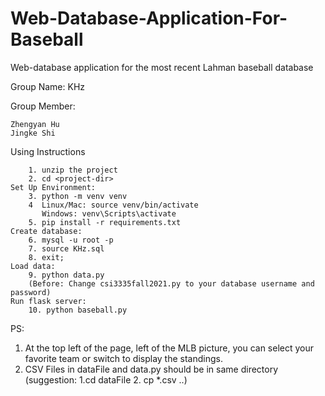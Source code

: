 # Web-Database-Application-For-Baseball
Web-database application for the most recent Lahman baseball database


Group Name: KHz

Group Member:

    Zhengyan Hu
    Jingke Shi
    

Using Instructions

        1. unzip the project
        2. cd <project-dir>
    Set Up Environment:
        3. python -m venv venv
        4  Linux/Mac: source venv/bin/activate 
           Windows: venv\Scripts\activate
        5. pip install -r requirements.txt
    Create database:
        6. mysql -u root -p
        7. source KHz.sql
        8. exit;
    Load data: 
        9. python data.py
        (Before: Change csi3335fall2021.py to your database username and password)
    Run flask server:
        10. python baseball.py
    

PS: 

1. At the top left of the page, left of the MLB picture, you can select your favorite team or switch to display the standings.
2. CSV Files in dataFile and data.py should be in same directory (suggestion: 1.cd dataFile 2. cp *.csv ..)

